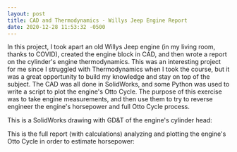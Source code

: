 ```yaml
---
layout: post
title: CAD and Thermodynamics - Willys Jeep Engine Report
date: 2020-12-28 11:53:32 -0500
---
```


In this project, I took apart an old Willys Jeep engine (in my living room, thanks to COVID), created the engine block in CAD, and then wrote a report on the cylinder's engine thermodynamics. This was an interesting project for me since I struggled with Thermodynamics when I took the course, but it was a great opportunity to build my knowledge and stay on top of the subject. The CAD was all done in SolidWorks, and some Python was used to write a script to plot the engine's Otto Cycle. The purpose of this exercise was to take engine measurements, and then use them to try to reverse engineer the engine's horsepower and full Otto Cycle process.

This is a SolidWorks drawing with GD&T of the engine's cylinder head: 

This is the full report (with calculations) analyzing and plotting the engine's Otto Cycle in order to estimate horsepower: 